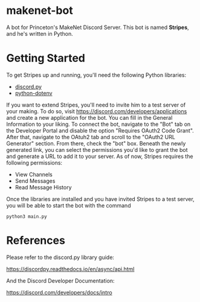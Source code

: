 # makenet-bot
A bot for Princeton's MakeNet Discord Server. This bot is named **Stripes**, and he's written in Python.  

# Getting Started
To get Stripes up and running, you'll need the following Python libraries:
* [discord.py](https://discordpy.readthedocs.io/en/latest/intro.html)
* [python-dotenv](https://pypi.org/project/python-dotenv/)

If you want to extend Stripes, you'll need to invite him to a test server of your making. To do so, visit https://discord.com/developers/applications and create a new application for the bot. You can fill in the General Information to your liking. To connect the bot, navigate to the "Bot" tab on the Developer Portal and disable the option "Requires OAuth2 Code Grant". After that, navigate to the OAtuh2 tab and scroll to the "OAuth2 URL Generator" section. From there, check the "bot" box. Beneath the newly generated link, you can select the permissions you'd like to grant the bot and generate a URL to add it to your server. As of now, Stripes requires the following permissions:
* View Channels
* Send Messages
* Read Message History

Once the libraries are installed and you have invited Stripes to a test server, you will be able to start the bot with the command

`python3 main.py`

# References
Please refer to the discord.py library guide: 

https://discordpy.readthedocs.io/en/async/api.html

And the Discord Developer Documentation:

https://discord.com/developers/docs/intro
